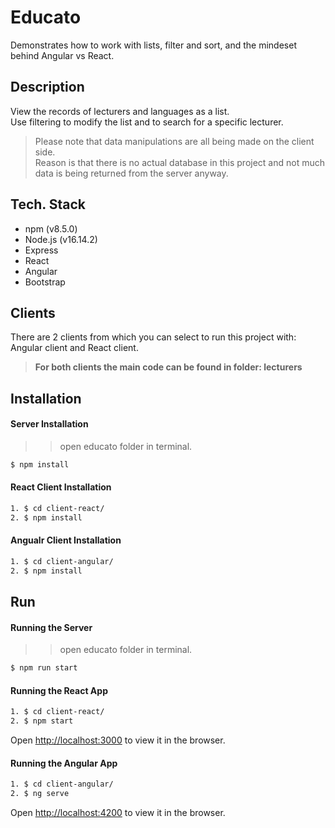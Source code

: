 # Educato

Demonstrates how to work with lists, filter and sort, and the mindeset behind Angular vs React.

## Description
View the records of lecturers and languages as a list.  
Use filtering to modify the list and to search for a specific lecturer.

> Please note that data manipulations are all being made on the client side.  
> Reason is that there is no actual database in this project and not much data
> is being returned from the server anyway.

## Tech. Stack
- npm (v8.5.0)
- Node.js (v16.14.2)
- Express 
- React
- Angular
- Bootstrap

## Clients
There are 2 clients from which you can select to run this project with: Angular client and React client.

> **For both clients the main code can be found in folder: lecturers**

## Installation
#### Server Installation
>>open educato folder in terminal.
```bash
$ npm install
```


#### React Client Installation
```bash
1. $ cd client-react/
2. $ npm install
```

#### Angualr Client Installation
```bash
1. $ cd client-angular/
2. $ npm install
```

## Run

#### Running the Server
>>open educato folder in terminal.
```bash
$ npm run start
```

#### Running the React App
```bash
1. $ cd client-react/
2. $ npm start
```
Open [http://localhost:3000](http://localhost:3000) to view it in the browser.

#### Running the Angular App
```bash
1. $ cd client-angular/
2. $ ng serve
```
Open [http://localhost:4200](http://localhost:4200) to view it in the browser.
